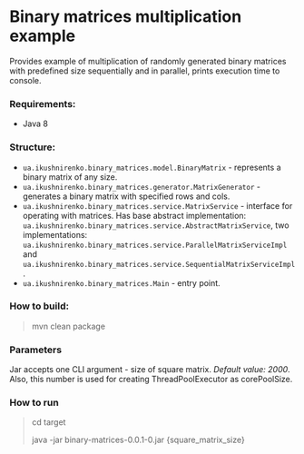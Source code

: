 # Binary matrices multiplication example

Provides example of multiplication of randomly generated binary matrices
with predefined size sequentially and in parallel, prints execution time to console.

### Requirements: 
- Java 8

### Structure: 
- `ua.ikushnirenko.binary_matrices.model.BinaryMatrix` - represents a binary matrix of any size.
- `ua.ikushnirenko.binary_matrices.generator.MatrixGenerator` - generates a binary matrix with specified rows and cols.  
- `ua.ikushnirenko.binary_matrices.service.MatrixService` - interface for operating with matrices. 
   Has base abstract implementation: `ua.ikushnirenko.binary_matrices.service.AbstractMatrixService`, 
   two implementations: `ua.ikushnirenko.binary_matrices.service.ParallelMatrixServiceImpl` and 
   `ua.ikushnirenko.binary_matrices.service.SequentialMatrixServiceImpl`.    
- `ua.ikushnirenko.binary_matrices.Main` - entry point.

### How to build: 
> mvn clean package

### Parameters
Jar accepts one CLI argument - size of square matrix. _Default value: 2000_.
Also, this number is used for creating ThreadPoolExecutor as corePoolSize.

### How to run
> cd target
>
> java -jar binary-matrices-0.0.1-0.jar {square_matrix_size}